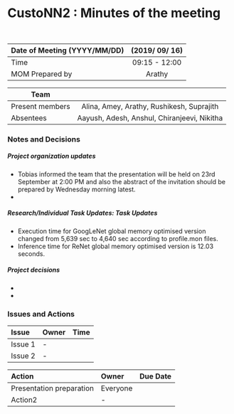 # CustoNN2 : Minutes of the meeting
<br/>

| Date of Meeting (YYYY/MM/DD)  | (2019/ 09/ 16)  |  
|:--- | :---: |  
| Time  |  09:15 - 12:00 |  
| MOM Prepared by  | Arathy  |  

| Team | |
| --- | :---: |
| Present members |Alina, Amey, Arathy, Rushikesh, Suprajith | 
| Absentees | Aayush, Adesh,  Anshul, Chiranjeevi, Nikitha|

### Notes and Decisions 
##### Project organization updates
-  Tobias informed the team that the presentation will be held on 23rd September at 2:00 PM and also the abstract of the invitation should be prepared by Wednesday morning latest.
- 
##### Research/Individual Task Updates: Task Updates
-  Execution time for GoogLeNet global memory optimised version changed from 5,639 sec to 4,640 sec according to profile.mon files.
-  Inference time for ReNet global memory optimised version is 12.03 seconds.

##### Project decisions
-
-

### Issues and Actions
| Issue | Owner | Time |
|:--- | :--- | :---: |
| Issue 1| - |
| Issue 2 | - |

|Action| Owner|Due Date|
|:--- | :--- | :---: |
| Presentation preparation | Everyone |
| Action2 | - |
